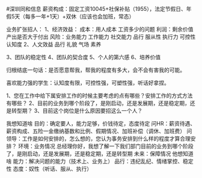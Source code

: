 #深圳同和信息
薪资构成：固定工资10045+社保补贴（1955），法定节假日、年假5天（每多一年+1天）+双休（应该也会加班，常态）


业务扩张招人：
1、经济效益：
    成本：用人成本
        工资多少的问题
    利润：剩余价值
        产出是否大于付出
    风险：业务能力
        工作能力
        社交能力
        品行
        服从性
        执行力
        可控性
        认知度
2、人文效益
    品行
    礼貌
    气场
    素养

3、团队的稳定性
4、团队的契合度
5、个人的第六感
6、培养价值

归根结底一句话：是否愿意帮我，帮我的程度有多大，会不会有害我的可能。

喜欢能力强的学生：认知度有限，可控性强，可塑性强，听话好拿捏。

1、您在工作中给下属安排工作的时候主要考虑的点有哪些？安排工作的方式方法有哪些？
2、目前的业务到哪个阶段了，是刚启动，还是发展期，还是稳定期，还是转型期？
3、目前这个岗位是什么原因要招这么一个人？


我想知道啥
    目的：确定要人，能力足够，价钱待定，态度待定
        问HR：薪资待遇、薪资构成、五险一金缴纳基数和比例、假期情况、加班补偿（调休、加班费）
        问领导：工作是如何安排的，怎么想的，您认为事务安排到什么样的程度才算合理安排？
    环境：业务情况
        总经理你好，我想了解一下我们部门目前的业务到哪个阶段了，是刚启动，还是发展期，还是稳定期，还是转型期
    未来：保障情况
他想知道啥
    能力：解决问题的能力（技术上、业务上）
    品行：违纪乱纪、情绪掌控、稳定性
    态度：奴性（听话、服从、执行）



